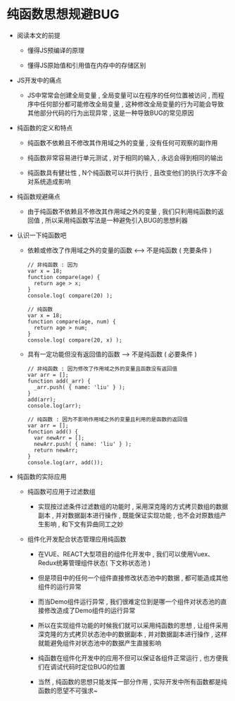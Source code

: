 
# 纯函数思想规避BUG

- 阅读本文的前提

  - 懂得JS预编译的原理

  - 懂得JS原始值和引用值在内存中的存储区别

- JS开发中的痛点

  - JS中常常会创建全局变量 , 全局变量可以在程序的任何位置被访问 , 而程序中任何部分都可能修改全局变量 , 这种修改全局变量的行为可能会导致其他部分代码的行为出现异常 , 这是一种导致BUG的常见原因

- 纯函数的定义和特点

  - 纯函数不依赖且不修改其作用域之外的变量 , 没有任何可观察的副作用

  - 纯函数非常容易进行单元测试 , 对于相同的输入 , 永远会得到相同的输出

  - 纯函数具有健壮性 , N个纯函数可以并行执行 , 且改变他们的执行次序不会对系统造成影响

- 纯函数规避痛点

  - 由于纯函数不依赖且不修改其作用域之外的变量 , 我们只利用纯函数的返回值 , 所以采用纯函数写法是一种避免引入BUG的思想利器

- 认识一下纯函数吧

  - 依赖或修改了作用域之外的变量的函数 <--> 不是纯函数 ( 充要条件 )

    ```
    // 非纯函数 : 因为
    var x = 18;
    function compare(age) {
      return age > x;
    }
    console.log( compare(20) );
    ```
    ```
    // 纯函数
    var x = 18;
    function compare(age, num) {
      return age > num;
    }
    console.log( compare(20, x) );
    ```

  - 具有一定功能但没有返回值的函数 --> 不是纯函数 ( 必要条件 )

    ```
    // 非纯函数 : 因为修改了作用域之外的变量且函数没有返回值
    var arr = [];
    function add(_arr) {
      _arr.push( { name: 'liu' } );
    }
    add(arr);
    console.log(arr);
    ```
    ```
    // 纯函数 : 因为不影响作用域之外的变量且利用的是函数的返回值
    var arr = [];
    function add() {
      var newArr = [];
      newArr.push( { name: 'liu' } );
      return newArr;
    }
    console.log(arr, add());
    ```

- 纯函数的实际应用

  - 纯函数可应用于过滤数组

    - 实现按过滤条件过滤数组的功能时 , 采用深克隆的方式拷贝数组的数据副本 , 并对数据副本进行操作 , 既能保证实现功能 , 也不会对原数组产生影响 , 和下文有异曲同工之妙

  - 组件化开发配合状态管理应用纯函数

    - 在VUE、REACT大型项目的组件化开发中 , 我们可以使用Vuex、Redux统筹管理组件状态( 下文称状态池 )

    - 但是项目中的任何一个组件直接修改状态池中的数据 , 都可能造成其他组件的运行异常

    - 而当Demo组件运行异常 , 我们很难定位到是哪一个组件对状态池的直接修改造成了Demo组件的运行异常

    - 所以在实现组件功能的时候我们就可以采用纯函数的思想 , 让组件采用深克隆的方式拷贝状态池中的数据副本 , 并对数据副本进行操作 , 这样就能避免组件对状态池中的数据产生直接影响

    - 纯函数在组件化开发中的应用不但可以保证各组件正常运行 , 也方便我们在调试代码时定位BUG的位置

    - 当然 , 纯函数的思想只能发挥一部分作用 , 实际开发中所有函数都是纯函数的愿望不可强求~
